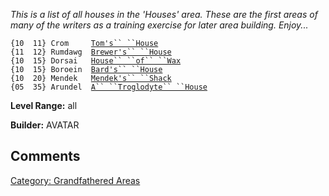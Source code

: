*This is a list of all houses in the 'Houses' area. These are the first
areas of many of the writers as a training exercise for later area
building. Enjoy...*

`{10  11} Crom     `[`Tom's`` ``House`](:Category:_Tom's_House.md "wikilink")  
`{11  12} Rumdawg  `[`Brewer's`` ``House`](:Category:_Brewer's_House.md "wikilink")  
`{10  15} Dorsai   `[`House`` ``of`` ``Wax`](:Category:_House_Of_Wax.md "wikilink")  
`{10  15} Boroein  `[`Bard's`` ``House`](:Category:_Bard's_House.md "wikilink")  
`{10  20} Mendek   `[`Mendek's`` ``Shack`](:Category:_Mendek's_Shack.md "wikilink")  
`{05  35} Arundel  `[`A`` ``Troglodyte`` ``House`](:Category:_Troglodyte_House.md "wikilink")

**Level Range:** all

**Builder:** AVATAR

## Comments

[Category: Grandfathered
Areas](Category:_Grandfathered_Areas "wikilink")
